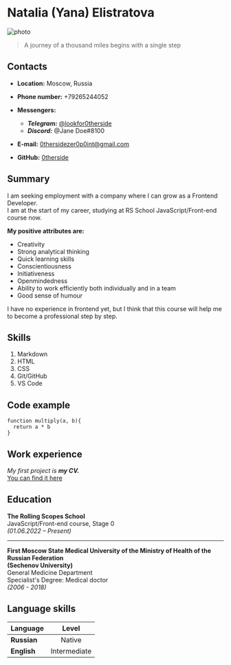 # Natalia (Yana) Elistratova

![photo](https://postimg.cc/FfVrGzYG "Natalia Elistratova")

> A journey of a thousand miles begins with a single step

## Contacts

* __Location:__ Moscow, Russia

* __Phone number:__ +79265244052

* __Messengers:__
    - ___Telegram:___ [@lookfor0therside](https://t.me/lookfor0therside)
    - ___Discord:___ @Jane Doe#8100

* __E-mail:__ 0thersidezer0p0int@gmail.com

* __GitHub:__ [0therside](https://github.com/0therside "Visit my GitHub profile")

## Summary

I am seeking employment with a company where I can grow as a Frontend Developer.  
I am at the start of my career, studying at RS School JavaScript/Front-end course now.

**My positive attributes are:**

* Creativity
* Strong analytical thinking
* Quick learning skills
* Conscientiousness
* Initiativeness
* Openmindedness
* Ability to work efficiently both individually and in a team
* Good sense of humour

I have no experience in frontend yet, but I think that this course will help me to become a professional step by step.

## Skills

1. Markdown
2. HTML
3. CSS
4. Git/GitHub
5. VS Code

## Code example

```
function multiply(a, b){
  return a * b
}
```

## Work experience

_My first project is_ ___my CV.___  
[You can find it here](https://0therside.github.io/rsschool-cv/cv)

## Education

**The Rolling Scopes School**  
JavaScript/Front-end course, Stage 0  
*(01.06.2022 – Present)*

---

**First Moscow State Medical University of the Ministry of Health of the Russian Federation**  
**(Sechenov University)**  
General Medicine Department  
Specialist's Degree: Medical doctor  
*(2006 - 2018)*

## Language skills

Language    | Level
------------|:--------------:
**Russian** | Native
**English** | Intermediate
